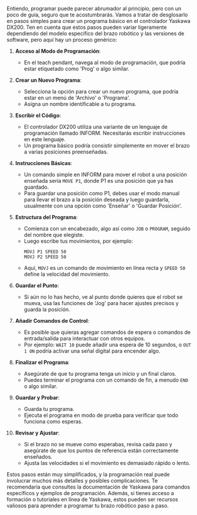 Entiendo, programar puede parecer abrumador al principio, pero con un poco de guía, seguro que te acostumbrarás. Vamos a tratar de desglosarlo en pasos simples para crear un programa básico en el controlador Yaskawa DX200. Ten en cuenta que estos pasos pueden variar ligeramente dependiendo del modelo específico del brazo robótico y las versiones de software, pero aquí hay un proceso genérico:

1. **Acceso al Modo de Programación**:
   - En el teach pendant, navega al modo de programación, que podría estar etiquetado como 'Prog' o algo similar.
   
2. **Crear un Nuevo Programa**:
   - Selecciona la opción para crear un nuevo programa, que podría estar en un menú de 'Archivo' o 'Programa'.
   - Asigna un nombre identificable a tu programa.

3. **Escribir el Código**:
   - El controlador DX200 utiliza una variante de un lenguaje de programación llamado INFORM. Necesitarás escribir instrucciones en este lenguaje.
   - Un programa básico podría consistir simplemente en mover el brazo a varias posiciones preenseñadas.

4. **Instrucciones Básicas**:
   - Un comando simple en INFORM para mover el robot a una posición enseñada sería `MOVE P1`, donde P1 es una posición que ya has guardado.
   - Para guardar una posición como P1, debes usar el modo manual para llevar el brazo a la posición deseada y luego guardarla, usualmente con una opción como 'Enseñar' o 'Guardar Posición'.

5. **Estructura del Programa**:
   - Comienza con un encabezado, algo así como `JOB` o `PROGRAM`, seguido del nombre que elegiste.
   - Luego escribe tus movimientos, por ejemplo:
     ```
     MOVJ P1 SPEED 50
     MOVJ P2 SPEED 50
     ```
   - Aquí, `MOVJ` es un comando de movimiento en línea recta y `SPEED 50` define la velocidad del movimiento.

6. **Guardar el Punto**:
   - Si aún no lo has hecho, ve al punto donde quieres que el robot se mueva, usa las funciones de 'Jog' para hacer ajustes precisos y guarda la posición.

7. **Añadir Comandos de Control**:
   - Es posible que quieras agregar comandos de espera o comandos de entrada/salida para interactuar con otros equipos.
   - Por ejemplo: `WAIT 10` puede añadir una espera de 10 segundos, o `OUT 1 ON` podría activar una señal digital para encender algo.

8. **Finalizar el Programa**:
   - Asegúrate de que tu programa tenga un inicio y un final claros.
   - Puedes terminar el programa con un comando de fin, a menudo `END` o algo similar.

9. **Guardar y Probar**:
   - Guarda tu programa.
   - Ejecuta el programa en modo de prueba para verificar que todo funciona como esperas.

10. **Revisar y Ajustar**:
    - Si el brazo no se mueve como esperabas, revisa cada paso y asegúrate de que los puntos de referencia están correctamente enseñados.
    - Ajusta las velocidades si el movimiento es demasiado rápido o lento.

Estos pasos están muy simplificados, y la programación real puede involucrar muchos más detalles y posibles complicaciones. Te recomendaría que consultes la documentación de Yaskawa para comandos específicos y ejemplos de programación. Además, si tienes acceso a formación o tutoriales en línea de Yaskawa, estos pueden ser recursos valiosos para aprender a programar tu brazo robótico paso a paso.
